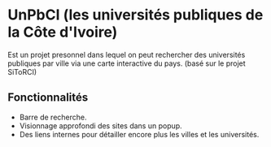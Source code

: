 # UnPbCI (les universités publiques de la Côte d'Ivoire)
Est un projet presonnel dans lequel on peut rechercher des universités publiques par ville via une carte interactive du pays. (basé sur le projet SiToRCI)

## Fonctionnalités
- Barre de recherche.
- Visionnage approfondi des sites dans un popup.
- Des liens internes pour détailler encore plus les villes et les universités.
